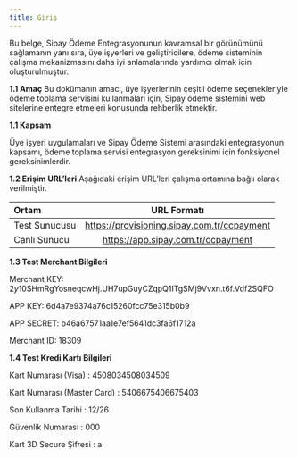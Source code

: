 ```yaml
---
title: Giriş
---
```


Bu belge, Sipay Ödeme Entegrasyonunun kavramsal bir görünümünü sağlamanın yanı sıra, üye işyerleri ve geliştiricilere, ödeme sisteminin çalışma mekanizmasını daha iyi anlamalarında yardımcı olmak için oluşturulmuştur.

**1.1	 Amaç**
Bu dokümanın amacı, üye işyerlerinin çeşitli ödeme seçenekleriyle ödeme toplama servisini kullanmaları için, Sipay ödeme sistemini web sitelerine entegre etmeleri konusunda rehberlik etmektir.

**1.1	  Kapsam**

Üye işyeri uygulamaları ve Sipay Ödeme Sistemi arasındaki entegrasyonun kapsamı, ödeme toplama servisi entegrasyon gereksinimi için fonksiyonel gereksinimlerdir.

**1.2	 Erişim URL’leri**
Aşağıdaki erişim URL’leri çalışma ortamına bağlı olarak verilmiştir.  


| Ortam                        | URL Formatı                |
| :-------------------------- | :---------------------------: |
| Test Sunucusu | https://provisioning.sipay.com.tr/ccpayment |
| Canlı Sunucu | https://app.sipay.com.tr/ccpayment |

**1.3 Test Merchant Bilgileri**

Merchant KEY:
$2y$10$HmRgYosneqcwHj.UH7upGuyCZqpQ1ITgSMj9Vvxn.t6f.Vdf2SQFO

APP KEY:
6d4a7e9374a76c15260fcc75e315b0b9

APP SECRET:
b46a67571aa1e7ef5641dc3fa6f1712a

Merchant ID: 
18309

**1.4 Test Kredi Kartı Bilgileri**

Kart Numarası (Visa) : 4508034508034509

Kart Numarası (Master Card) : 5406675406675403

Son Kullanma Tarihi : 12/26

Güvenlik Numarası : 000

Kart 3D Secure Şifresi : a

